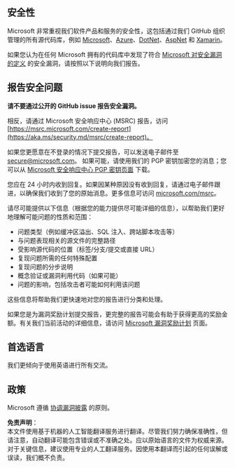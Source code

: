 ## 安全性

Microsoft 非常重视我们软件产品和服务的安全性，这包括通过我们 GitHub 组织管理的所有源代码库，例如 [Microsoft](https://github.com/Microsoft)、[Azure](https://github.com/Azure)、[DotNet](https://github.com/dotnet)、[AspNet](https://github.com/aspnet) 和 [Xamarin](https://github.com/xamarin)。

如果您认为在任何 Microsoft 拥有的代码库中发现了符合 [Microsoft 对安全漏洞的定义](https://aka.ms/security.md/definition) 的安全漏洞，请按照以下说明向我们报告。

## 报告安全问题

**请不要通过公开的 GitHub issue 报告安全漏洞。**

相反，请通过 Microsoft 安全响应中心 (MSRC) 报告，访问 [https://msrc.microsoft.com/create-report](https://aka.ms/security.md/msrc/create-report)。

如果您更愿意在不登录的情况下提交报告，可以发送电子邮件至 [secure@microsoft.com](mailto:secure@microsoft.com)。 如果可能，请使用我们的 PGP 密钥加密您的消息；您可以从 [Microsoft 安全响应中心 PGP 密钥页面](https://aka.ms/security.md/msrc/pgp) 下载。

您应在 24 小时内收到回复。如果因某种原因没有收到回复，请通过电子邮件跟进，以确保我们收到了您的原始消息。更多信息可访问 [microsoft.com/msrc](https://www.microsoft.com/msrc)。

请尽可能提供以下信息（根据您的能力提供尽可能详细的信息），以帮助我们更好地理解可能问题的性质和范围：

  * 问题类型（例如缓冲区溢出、SQL 注入、跨站脚本攻击等）
  * 与问题表现相关的源文件的完整路径
  * 受影响源代码的位置（标签/分支/提交或直接 URL）
  * 复现问题所需的任何特殊配置
  * 复现问题的分步说明
  * 概念验证或漏洞利用代码（如果可能）
  * 问题的影响，包括攻击者可能如何利用该问题

这些信息将帮助我们更快速地对您的报告进行分类和处理。

如果您是为漏洞奖励计划提交报告，更完整的报告可能会有助于获得更高的奖励金额。有关我们当前活动的详细信息，请访问 [Microsoft 漏洞奖励计划](https://aka.ms/security.md/msrc/bounty) 页面。

## 首选语言

我们更倾向于使用英语进行所有交流。

## 政策

Microsoft 遵循 [协调漏洞披露](https://aka.ms/security.md/cvd) 的原则。

**免责声明**：  
本文件使用基于机器的人工智能翻译服务进行翻译。尽管我们努力确保准确性，但请注意，自动翻译可能包含错误或不准确之处。应以原始语言的文件为权威来源。对于关键信息，建议使用专业的人工翻译服务。因使用本翻译而引起的任何误解或误读，我们概不负责。